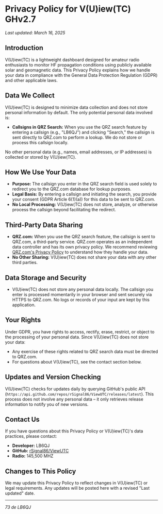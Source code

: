 # Privacy Policy for V(U)iew(TC) GHv2.7

*Last updated: March 16, 2025*

## Introduction
V(U)iew(TC) is a lightweight dashboard designed for amateur radio enthusiasts to monitor HF propagation conditions using publicly available solar and geomagnetic data. This Privacy Policy explains how we handle your data in compliance with the General Data Protection Regulation (GDPR) and other applicable laws.

## Data We Collect
V(U)iew(TC) is designed to minimize data collection and does not store personal information by default. The only potential personal data involved is:

- **Callsigns in QRZ Search:** When you use the QRZ search feature by entering a callsign (e.g., "LB6QJ") and clicking "Search," the callsign is sent directly to QRZ.com to perform a lookup. We do not store or process this callsign locally.

No other personal data (e.g., names, email addresses, or IP addresses) is collected or stored by V(U)iew(TC).

## How We Use Your Data
- **Purpose:** The callsign you enter in the QRZ search field is used solely to redirect you to the QRZ.com database for lookup purposes.
- **Legal Basis:** By entering a callsign and initiating the search, you provide your consent (GDPR Article 6(1)(a)) for this data to be sent to QRZ.com.
- **No Local Processing:** V(U)iew(TC) does not store, analyze, or otherwise process the callsign beyond facilitating the redirect.

## Third-Party Data Sharing
- **QRZ.com:** When you use the QRZ search feature, the callsign is sent to QRZ.com, a third-party service. QRZ.com operates as an independent data controller and has its own privacy policy. We recommend reviewing [QRZ.com's Privacy Policy](https://www.qrz.com/page/privacy.html) to understand how they handle your data.
- **No Other Sharing:** V(U)iew(TC) does not share your data with any other third parties.

## Data Storage and Security
- V(U)iew(TC) does not store any personal data locally. The callsign you enter is processed momentarily in your browser and sent securely via HTTPS to QRZ.com. No logs or records of your input are kept by this application.

## Your Rights
Under GDPR, you have rights to access, rectify, erase, restrict, or object to the processing of your personal data. Since V(U)iew(TC) does not store your data:
- Any exercise of these rights related to QRZ search data must be directed to QRZ.com.
- For questions about V(U)iew(TC), see the contact section below.

## Updates and Version Checking
V(U)iew(TC) checks for updates daily by querying GitHub's public API (`https://api.github.com/repos/rSignal86/ViewUTC/releases/latest`). This process does not involve any personal data – it only retrieves release information to notify you of new versions.

## Contact Us
If you have questions about this Privacy Policy or V(U)iew(TC)'s data practices, please contact:
- **Developer:** LB6QJ
- **GitHub:** [rSignal86/ViewUTC](https://github.com/rSignal86/ViewUTC)
- **Radio:** 145,500 MHZ

## Changes to This Policy
We may update this Privacy Policy to reflect changes in V(U)iew(TC) or legal requirements. Any updates will be posted here with a revised "Last updated" date.

---
*73 de LB6QJ*
